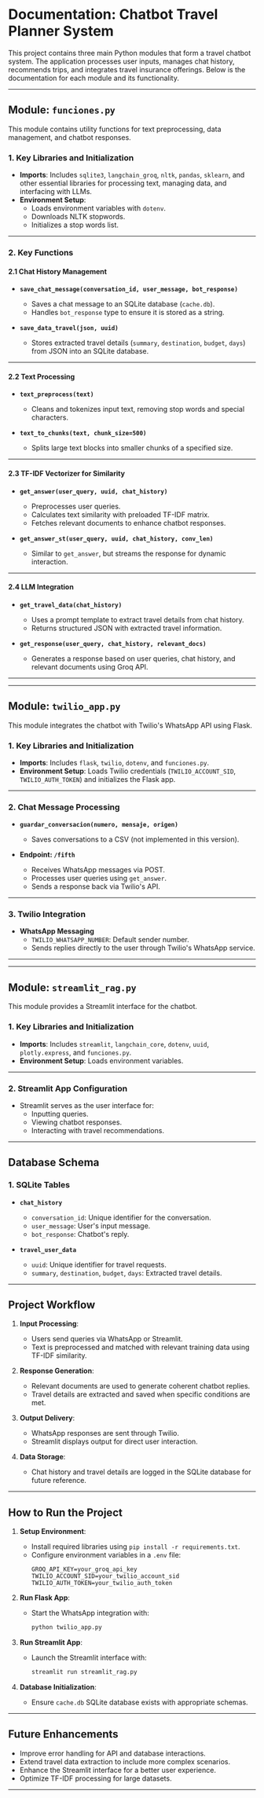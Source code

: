 # Documentation: Chatbot Travel Planner System

This project contains three main Python modules that form a travel chatbot system. The application processes user inputs, manages chat history, recommends trips, and integrates travel insurance offerings. Below is the documentation for each module and its functionality.

---

## **Module: `funciones.py`**

This module contains utility functions for text preprocessing, data management, and chatbot responses. 

### **1. Key Libraries and Initialization**
- **Imports**: Includes `sqlite3`, `langchain_groq`, `nltk`, `pandas`, `sklearn`, and other essential libraries for processing text, managing data, and interfacing with LLMs.
- **Environment Setup**: 
  - Loads environment variables with `dotenv`.
  - Downloads NLTK stopwords.
  - Initializes a stop words list.

---

### **2. Key Functions**

#### **2.1 Chat History Management**
- **`save_chat_message(conversation_id, user_message, bot_response)`**
  - Saves a chat message to an SQLite database (`cache.db`).
  - Handles `bot_response` type to ensure it is stored as a string.

- **`save_data_travel(json, uuid)`**
  - Stores extracted travel details (`summary`, `destination`, `budget`, `days`) from JSON into an SQLite database.

---

#### **2.2 Text Processing**
- **`text_preprocess(text)`**
  - Cleans and tokenizes input text, removing stop words and special characters.

- **`text_to_chunks(text, chunk_size=500)`**
  - Splits large text blocks into smaller chunks of a specified size.

---

#### **2.3 TF-IDF Vectorizer for Similarity**
- **`get_answer(user_query, uuid, chat_history)`**
  - Preprocesses user queries.
  - Calculates text similarity with preloaded TF-IDF matrix.
  - Fetches relevant documents to enhance chatbot responses.

- **`get_answer_st(user_query, uuid, chat_history, conv_len)`**
  - Similar to `get_answer`, but streams the response for dynamic interaction.

---

#### **2.4 LLM Integration**
- **`get_travel_data(chat_history)`**
  - Uses a prompt template to extract travel details from chat history.
  - Returns structured JSON with extracted travel information.

- **`get_response(user_query, chat_history, relevant_docs)`**
  - Generates a response based on user queries, chat history, and relevant documents using Groq API.

---

---

## **Module: `twilio_app.py`**

This module integrates the chatbot with Twilio's WhatsApp API using Flask.

### **1. Key Libraries and Initialization**
- **Imports**: Includes `flask`, `twilio`, `dotenv`, and `funciones.py`.
- **Environment Setup**: Loads Twilio credentials (`TWILIO_ACCOUNT_SID`, `TWILIO_AUTH_TOKEN`) and initializes the Flask app.

---

### **2. Chat Message Processing**
- **`guardar_conversacion(numero, mensaje, origen)`**
  - Saves conversations to a CSV (not implemented in this version).

- **Endpoint: `/fifth`**
  - Receives WhatsApp messages via POST.
  - Processes user queries using `get_answer`.
  - Sends a response back via Twilio's API.

---

### **3. Twilio Integration**
- **WhatsApp Messaging**
  - `TWILIO_WHATSAPP_NUMBER`: Default sender number.
  - Sends replies directly to the user through Twilio's WhatsApp service.

---

---

## **Module: `streamlit_rag.py`**

This module provides a Streamlit interface for the chatbot.

### **1. Key Libraries and Initialization**
- **Imports**: Includes `streamlit`, `langchain_core`, `dotenv`, `uuid`, `plotly.express`, and `funciones.py`.
- **Environment Setup**: Loads environment variables.

---

### **2. Streamlit App Configuration**
- Streamlit serves as the user interface for:
  - Inputting queries.
  - Viewing chatbot responses.
  - Interacting with travel recommendations.

---

## **Database Schema**
### **1. SQLite Tables**
- **`chat_history`**
  - `conversation_id`: Unique identifier for the conversation.
  - `user_message`: User's input message.
  - `bot_response`: Chatbot's reply.

- **`travel_user_data`**
  - `uuid`: Unique identifier for travel requests.
  - `summary`, `destination`, `budget`, `days`: Extracted travel details.

---

## **Project Workflow**
1. **Input Processing**:
   - Users send queries via WhatsApp or Streamlit.
   - Text is preprocessed and matched with relevant training data using TF-IDF similarity.

2. **Response Generation**:
   - Relevant documents are used to generate coherent chatbot replies.
   - Travel details are extracted and saved when specific conditions are met.

3. **Output Delivery**:
   - WhatsApp responses are sent through Twilio.
   - Streamlit displays output for direct user interaction.

4. **Data Storage**:
   - Chat history and travel details are logged in the SQLite database for future reference.

---

## **How to Run the Project**
1. **Setup Environment**:
   - Install required libraries using `pip install -r requirements.txt`.
   - Configure environment variables in a `.env` file:
     ```
     GROQ_API_KEY=your_groq_api_key
     TWILIO_ACCOUNT_SID=your_twilio_account_sid
     TWILIO_AUTH_TOKEN=your_twilio_auth_token
     ```

2. **Run Flask App**:
   - Start the WhatsApp integration with:
     ```bash
     python twilio_app.py
     ```

3. **Run Streamlit App**:
   - Launch the Streamlit interface with:
     ```bash
     streamlit run streamlit_rag.py
     ```

4. **Database Initialization**:
   - Ensure `cache.db` SQLite database exists with appropriate schemas.

---

## **Future Enhancements**
- Improve error handling for API and database interactions.
- Extend travel data extraction to include more complex scenarios.
- Enhance the Streamlit interface for a better user experience.
- Optimize TF-IDF processing for large datasets.

---
